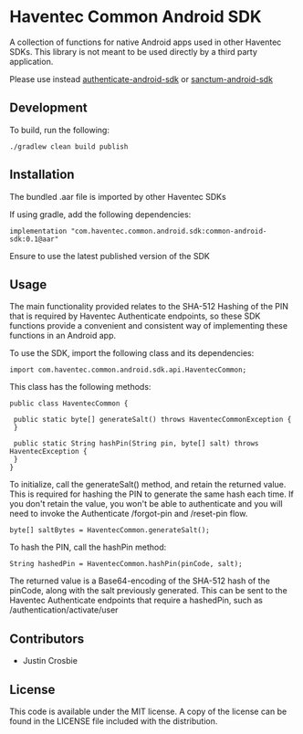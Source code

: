 # Haventec Common Android SDK

A collection of functions for native Android apps used in other Haventec SDKs. This library is not meant to be used directly by a third party application.

Please use instead [authenticate-android-sdk](https://github.com/Haventec/authenticate-android-sdk) or
[sanctum-android-sdk](https://github.com/Haventec/sanctum-android-sdk)


## Development
To build, run the following:
```
./gradlew clean build publish
```

## Installation

The bundled .aar file is imported by other Haventec SDKs

If using gradle, add the following dependencies:

```
implementation "com.haventec.common.android.sdk:common-android-sdk:0.1@aar"
```

Ensure to use the latest published version of the SDK

## Usage

The main functionality provided relates to the SHA-512 Hashing of the PIN that is required by Haventec Authenticate endpoints,
so these SDK functions provide a convenient and consistent way of implementing these functions in an Android app.

To use the SDK, import the following class and its dependencies:
```
import com.haventec.common.android.sdk.api.HaventecCommon;
```

This class has the following methods:
```
public class HaventecCommon {

 public static byte[] generateSalt() throws HaventecCommonException {
 }

 public static String hashPin(String pin, byte[] salt) throws HaventecException {
 }
}
```

To initialize, call the generateSalt() method, and retain the returned value. This is required for hashing the PIN to generate the same hash each time.
If you don't retain the value, you won't be able to authenticate and you will need to invoke the Authenticate /forgot-pin and /reset-pin flow.
```
byte[] saltBytes = HaventecCommon.generateSalt();
```

To hash the PIN, call the hashPin method:
```
String hashedPin = HaventecCommon.hashPin(pinCode, salt);
```

The returned value is a Base64-encoding of the SHA-512 hash of the pinCode, along with the salt previously generated.
This can be sent to the Haventec Authenticate endpoints that require a hashedPin, such as /authentication/activate/user


## Contributors

 - Justin Crosbie

## License

This code is available under the MIT license. A copy of the license can be found in the LICENSE file included with the distribution.
